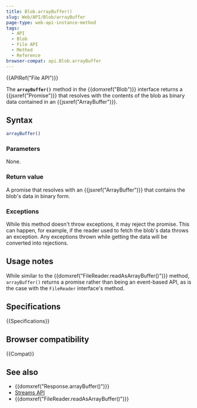 ```yaml
---
title: Blob.arrayBuffer()
slug: Web/API/Blob/arrayBuffer
page-type: web-api-instance-method
tags:
  - API
  - Blob
  - File API
  - Method
  - Reference
browser-compat: api.Blob.arrayBuffer
---
```


{{APIRef("File API")}}

The **`arrayBuffer()`** method in the {{domxref("Blob")}}
interface returns a {{jsxref("Promise")}} that resolves with the contents of the blob as
binary data contained in an {{jsxref("ArrayBuffer")}}.

## Syntax

```js
arrayBuffer()
```

### Parameters

None.

### Return value

A promise that resolves with an {{jsxref("ArrayBuffer")}} that contains the blob's
data in binary form.

### Exceptions

While this method doesn't throw exceptions, it may reject the promise. This can happen,
for example, if the reader used to fetch the blob's data throws an exception. Any
exceptions thrown while getting the data will be converted into rejections.

## Usage notes

While similar to the {{domxref("FileReader.readAsArrayBuffer()")}} method,
`arrayBuffer()` returns a promise rather than being an event-based API, as is
the case with the `FileReader` interface's method.

## Specifications

{{Specifications}}

## Browser compatibility

{{Compat}}

## See also

- {{domxref("Response.arrayBuffer()")}}
- [Streams API](/en-US/docs/Web/API/Streams_API)
- {{domxref("FileReader.readAsArrayBuffer()")}}
